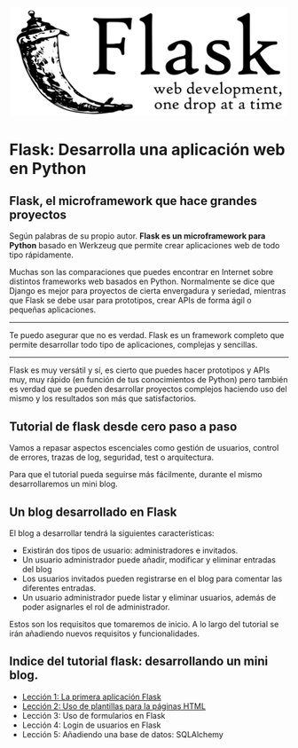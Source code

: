 ![](https://raw.githubusercontent.com/GabrielCourses/web_development/main/image/header_flask.png)

# Flask: Desarrolla una aplicación web en Python

## Flask, el microframework que hace grandes proyectos

Según palabras de su propio autor. **Flask es un microframework para Python** basado en Werkzeug que permite crear aplicaciones web de todo tipo rápidamente.

Muchas son las comparaciones que puedes encontrar en Internet sobre distintos frameworks web basados en Python. Normalmente se dice que Django es mejor para proyectos de cierta envergadura y seriedad, mientras que Flask se debe usar para prototipos, crear APIs de forma ágil o pequeñas aplicaciones.

***
Te puedo asegurar que no es verdad. Flask es un framework completo que permite desarrollar todo tipo de aplicaciones, complejas y sencillas.
***

Flask es muy versátil y sí, es cierto que puedes hacer prototipos y APIs muy, muy rápido (en función de tus conocimientos de Python) pero también es verdad que se pueden desarrollar proyectos complejos haciendo uso del mismo y los resultados son más que satisfactorios. 

## Tutorial de flask desde cero paso a paso

Vamos a repasar aspectos escenciales como gestión de usuarios, control de errores, trazas de log, seguridad, test o arquitectura.

Para que el tutorial pueda seguirse más fácilmente, durante el mismo desarrollaremos un mini blog.

## Un blog desarrollado en Flask

El blog a desarrollar tendrá la siguientes características:

- Existirán dos tipos de usuario: administradores e invitados.
- Un usuario administrador puede añadir, modificar y eliminar entradas del blog
- Los usuarios invitados pueden registrarse en el blog para comentar las diferentes entradas.
- Un usuario administrador puede listar y eliminar usuarios, además de poder asignarles el rol de administrador.

Estos son los requisitos que tomaremos de inicio. A lo largo del tutorial se irán añadiendo nuevos requisitos y funcionalidades.

## Indice del tutorial flask: desarrollando un mini blog.

- <a href="https://github.com/GabrielCourses/web_development/tree/main/flask/lesson1.fisrt_app">Lección 1: La primera aplicación Flask</a>
- <a href="https://github.com/GabrielCourses/web_development/tree/main/flask/lesson2.use_html_themes">Lección 2: Uso de plantillas para la páginas HTML</a>
- Lección 3: Uso de formularios en Flask
- Lección 4: Login de usuarios en Flask
- Lección 5: Añadiendo una base de datos: SQLAlchemy
